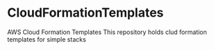 # CloudFormationTemplates
AWS Cloud Formation Templates
This repository holds clud formation templates for simple stacks
